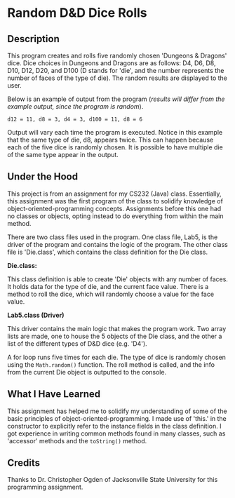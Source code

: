 # Random D&D Dice Rolls
## Description
This program creates and rolls five randomly chosen
'Dungeons & Dragons' dice. Dice choices in Dungeons and Dragons are as follows: D4, D6, D8, D10, D12, D20, and D100 (D stands for 'die', and the number represents the number of faces of the type of die). The random results are
displayed to the user.

Below is an example of output from the program (*results will differ from the example output, since the program is random*).

`d12 = 11, d8 = 3, d4 = 3, d100 = 11, d8 = 6`

Output will vary each time the program is executed. Notice in this example that the same type of die, d8, appears twice. This can happen because each of the five dice is randomly chosen. It is possible to have multiple die of the same type appear in the output.

## Under the Hood
This project is from an assignment for my CS232 (Java) class. Essentially, this assignment was the first program of the class to solidify knowledge of object-oriented-programming concepts. Assignments before this one had no classes or objects, opting instead to do everything from within the main method.

There are two class files used in the program. One class file, Lab5, is the driver of the program and contains the logic of the program. The other class file is 'Die.class', which contains the class definition for the Die class.

**Die.class:**

This class definition is able to create 'Die' objects with any number of faces. It holds data for the type of die, and the current face value. There is a method to roll the dice, which will randomly choose a value for the face value. 

**Lab5.class (Driver)**

This driver contains the main logic that makes the program work. Two array lists are made, one to house the 5 objects of the Die class, and the other a list of the different types of D&D dice (e.g. 'D4').

A for loop runs five times for each die. The type of dice is randomly chosen using the `Math.random()` function. The roll method is called, and the info from the current Die object is outputted to the console.
## What I Have Learned
This assignment has helped me to solidify my understanding of some of the basic principles of object-oriented-programming. I made use of 'this.' in the constructor to explicitly refer to the instance fields in the class definition. I got experience in writing common methods found in many classes, such as 'accessor' methods and the `toString()` method.

## Credits

Thanks to Dr. Christopher Ogden of Jacksonville State University for this programming assignment.
